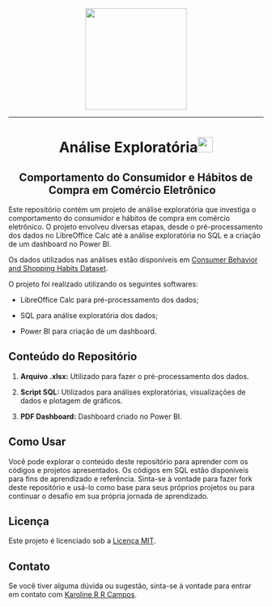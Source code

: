 <div id="header" align="center">
  <img src="https://media.giphy.com/media/GFvqHbPSI6LCcqkemF/giphy.gif" width="200"/>
 </div>

---

<h1 align="center">Análise Exploratória<img src="https://github.com/souvikguria98/souvikguria98/blob/master/Hi.gif" width="30"> </h1>

<h2 align="center">Comportamento do Consumidor e Hábitos de Compra em Comércio Eletrônico<img src="https://github.com/souvikguria98/souvikguria98/blob/master/Hi.gif" width="15"> </h2>

Este repositório contém um projeto de análise exploratória que investiga o comportamento do consumidor e hábitos de compra em comércio eletrônico. O projeto envolveu diversas etapas, desde o pré-processamento dos dados no LibreOffice Calc até a análise exploratória no SQL e a criação de um dashboard no Power BI.

Os dados utilizados nas análises estão disponíveis em [Consumer Behavior and Shopping Habits Dataset](https://www.kaggle.com/datasets/zeesolver/consumer-behavior-and-shopping-habits-dataset/data).

O projeto foi realizado utilizando os seguintes softwares:

* LibreOffice Calc para pré-processamento dos dados;

* SQL para análise exploratória dos dados;

* Power BI para criação de um dashboard.

##  Conteúdo do Repositório

1. **Arquivo .xlsx:** Utilizado para fazer o pré-processamento dos dados.

2. **Script SQL:** Utilizados para análises exploratórias, visualizações de dados e plotagem de gráficos.

3. **PDF Dashboard:** Dashboard criado no Power BI.

## Como Usar

Você pode explorar o conteúdo deste repositório para aprender com os códigos e projetos apresentados. Os códigos em SQL estão disponíveis para fins de aprendizado e referência. Sinta-se à vontade para fazer fork deste repositório e usá-lo como base para seus próprios projetos ou para continuar o desafio em sua própria jornada de aprendizado.

## Licença

Este projeto é licenciado sob a [Licença MIT](LICENSE).

## Contato

Se você tiver alguma dúvida ou sugestão, sinta-se à vontade para entrar em contato com [Karoline R R Campos](https://github.com/karolrrcampos).
